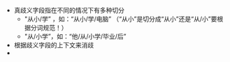 - 真歧义字段指在不同的情况下有多种切分
	- "从小/学” ，如：“从小/学/电脑” （“从小”是切分成“从小”还是“从/小”要根据分词规范！）
	- "从/小学”，如：“他/从/小学/毕业/后”
- 根据歧义字段的上下文来消歧
-